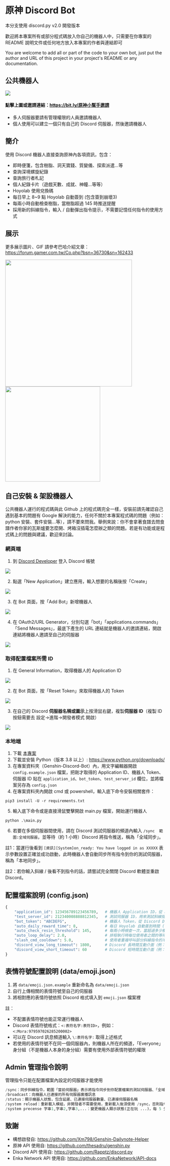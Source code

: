 # 原神 Discord Bot
本分支使用 discord.py v2.0 開發版本

歡迎將本專案所有或部分程式碼放入你自己的機器人中，只需要在你專案的 README 說明文件或任何地方放入本專案的作者與連結即可

You are welcome to add all or part of the code to your own bot, just put the author and URL of this project in your project's README or any documentation.

## 公共機器人
[![](https://i.imgur.com/ULhx0EP.png)](https://bit.ly/原神小幫手邀請)

#### 點擊上圖或邀請連結：https://bit.ly/原神小幫手邀請
- 多人伺服器要請有管理權限的人員邀請機器人
- 個人使用可以建立一個只有自己的 Discord 伺服器，然後邀請機器人

## 簡介
使用 Discord 機器人直接查詢原神內各項資訊，包含：
- 即時便箋，包含樹脂、洞天寶錢、質變儀、探索派遣...等
- 查詢深境螺旋紀錄
- 查詢旅行者札記
- 個人紀錄卡片（遊戲天數、成就、神瞳...等等）
- Hoyolab 使用兌換碼
- 每日早上 8~9 點 Hoyolab 自動簽到 (包含簽到崩壞3)
- 每兩小時自動檢查樹脂，當樹脂超過 145 時推送提醒
- 採用新的斜線指令，輸入 / 自動彈出指令提示，不需要記憶任何指令的使用方式

## 展示
更多展示圖片、GIF 請參考巴哈介紹文章：https://forum.gamer.com.tw/Co.php?bsn=36730&sn=162433

<img src="https://i.imgur.com/LcNJ2as.png" width="400"/> <img src="https://i.imgur.com/oNTOam5.png" width="300"/>


## 自己安裝 & 架設機器人
公共機器人運行的程式碼與此 Github 上的程式碼完全一樣，安裝前請先確認自己遇到基本的問題有 Google 解決的能力，任何不關於本專案程式碼的問題（例如：python 安裝、套件安裝...等），請不要來問我。舉例來說：你不會拿著食譜去問食譜作者你家的瓦斯爐要怎麼開、烤箱沒插電怎麼辦之類的問題。若是有功能或是程式碼上的問題與建議，歡迎來討論。

### 網頁端
1. 到 [Discord Developer](https://discord.com/developers/applications "Discord Developer") 登入 Discord 帳號

![](https://i.imgur.com/dbDHEM3.png)

2. 點選「New Application」建立應用，輸入想要的名稱後按「Create」

![](https://i.imgur.com/BcJcSnU.png)

3. 在 Bot 頁面，按「Add Bot」新增機器人

![](https://i.imgur.com/lsIgGCi.png)

4. 在 OAuth2/URL Generator，分別勾選「bot」「applications.commands」「Send Messages」，最底下產生的 URL 連結就是機器人的邀請連結，開啟連結將機器人邀請至自己的伺服器

![](https://i.imgur.com/y1Ml43u.png)

### 取得配置檔案所需 ID

1. 在 General Information，取得機器人的 Application ID

![](https://i.imgur.com/h07q5zT.png)

2. 在 Bot 頁面，按「Reset Token」來取得機器人的 Token

![](https://i.imgur.com/BfzjewI.png)

3. 在自己的 Discord **伺服器名稱或圖示**上按滑鼠右鍵，複製**伺服器 ID**（複製 ID 按鈕需要去 設定->進階->開發者模式 開啟）

![](https://i.imgur.com/tCMhEhv.png)

### 本地端
1. 下載 [本專案](https://github.com/KT-Yeh/Genshin-Discord-Bot/archive/refs/heads/discord.py_v2.0.zip)
2. 下載並安裝 Python（版本 3.8 以上）: https://www.python.org/downloads/
3. 在專案資料夾（Genshin-Discord-Bot）內，用文字編輯器開啟 `config.example.json` 檔案，把剛才取得的 Application ID、機器人 Token、伺服器 ID 貼在 `application_id`、`bot_token`、`test_server_id` 欄位，並將檔案另存為 `config.json`
4. 在專案資料夾內開啟 cmd 或 powershell，輸入底下命令安裝相關套件：
```
pip3 install -U -r requirements.txt
```
5. 輸入底下命令或是直接滑鼠雙擊開啟 main.py 檔案，開始運行機器人
```
python .\main.py
```
6. 若要在多個伺服器間使用，請在 Discord 測試伺服器的頻道內輸入 `/sync  範圍:全域伺服器`，並等待（約 1 小時）Discord 將指令推送，稱為「全域同步」。

註1：當運行後看到 `[資訊][System]on_ready: You have logged in as XXXXX` 表示參數設置正確並成功啟動，此時機器人會自動同步所有指令到你的測試伺服器，稱為「本地同步」。

註2：若你輸入斜線 / 後看不到指令的話，請嘗試完全關閉 Discord 軟體並重啟 Discord。

## 配置檔案說明 (config.json)
```python
{
    "application_id": 123456789123456789,   # 機器人 Application ID，從 Discord Developer 網頁上取得
    "test_server_id": 212340008888812345,   # 測試伺服器 ID，用來測試斜線指令，管理員指令只能在本伺服器使用
    "bot_token": "ABCDEFG",                 # 機器人 Token，從 Discord Developer 網頁取得
    "auto_daily_reward_time": 8,            # 每日 Hoyolab 自動簽到時間 (單位：時)
    "auto_check_resin_threshold": 145,      # 每兩小時檢查一次，當超過多少樹脂時發送提醒
    "auto_loop_delay": 2.0,                 # 排程執行時每位使用者之間的等待間隔（單位：秒）
    "slash_cmd_cooldown": 5.0,              # 使用者重複呼叫部分斜線指令的冷卻時間（單位：秒）
    "discord_view_long_timeout": 1800,      # Discord 長時間互動介面（例：下拉選單） 的逾時時間
    "discord_view_short_timeout": 60        # Discord 短時間互動介面（例：確認、選擇按鈕）的逾時時間
}
```
## 表情符號配置說明 (data/emoji.json)

1. 將 `data/emoji.json.example` 重新命名為 `data/emoji.json`
2. 自行上傳相關的表情符號至自己的伺服器
3. 將相對應的表情符號依照 Discord 格式填入到 `emoji.json` 檔案裡

註：
- 不配置表情符號也能正常運行機器人
- Discord 表情符號格式：`<:表符名字:表符ID>`，例如：`<:Mora:979597026285200002>`
- 可以在 Discord 訊息頻道輸入 `\:表符名字:` 取得上述格式
- 若使用的表情符號不在同一個伺服器內，則機器人所在的頻道，「Everyone」身分組（不是機器人本身的身分組）需要有使用外部表情符號的權限

## Admin 管理指令說明
管理指令只能在配置檔案內設定的伺服器才能使用
```python
/sync：同步斜線指令，範圍「當前伺服器」表示將指令同步到你配置檔案的測試伺服器、「全域伺服器」表示將指令推送到所有伺服器，需等待約 1 小時
/broadcast：向機器人已連接的所有伺服器廣播訊息
/status：顯示機器人狀態，包含延遲、已連接伺服器數量、已連接伺服器名稱
/system reload：重新載入模組，非開發者不需要使用，重新載入後須使用 /sync，否則指令不會同步
/system precense 字串1,字串2,字串3,...：變更機器人顯示狀態(正在玩 ...)，每 5 分鐘隨機變更為設定的其中一個字串，字串數量不限
```

## 致謝
- 構想啟發自: https://github.com/Xm798/Genshin-Dailynote-Helper
- 原神 API 使用自: https://github.com/thesadru/genshin.py
- Discord API 使用自: https://github.com/Rapptz/discord.py
- Enka Network API 使用自: https://github.com/EnkaNetwork/API-docs
